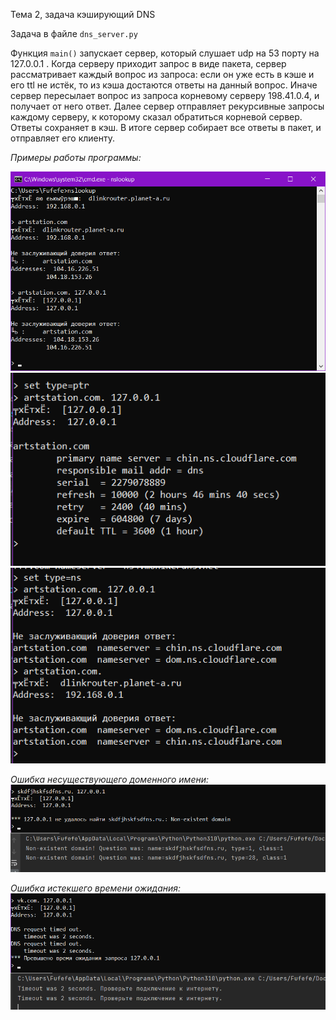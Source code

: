 Тема 2, задача кэширующий DNS

Задача в файле `dns_server.py`

Функция `main()` запускает сервер, который слушает udp на 53 порту на 127.0.0.1 .
Когда серверy приходит запрос в виде пакета, сервер рассматривает каждый вопрос из запроса: если он уже есть в кэше и
его ttl не истёк, то из кэша достаются ответы на данный вопрос. Иначе сервер пересылает вопрос из запроса корневому 
серверу 198.41.0.4, и получает от него ответ. Далее сервер отправляет рекурсивные запросы каждому серверу, к которому 
сказал обратиться корневой сервер. Ответы сохраняет в кэш.
В итоге сервер собирает все ответы в пакет, и отправляет его клиенту.


*Примеры работы программы:*

![](Example1.png)
![](Example4.png)
![](Example5.png)

*Ошибка несуществующего доменного имени:*
![](Example2.png)

*Ошибка истекшего времени ожидания:*
![](Example3.png)